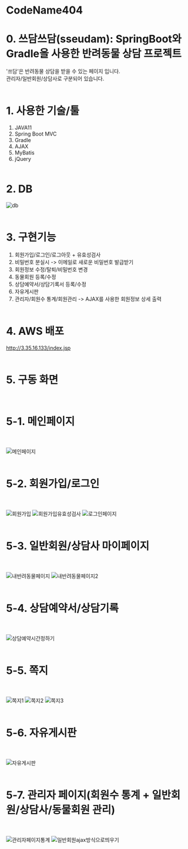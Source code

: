 # CodeName404

# 0. 쓰담쓰담(sseudam): SpringBoot와 Gradle을 사용한 반려동물 상담 프로젝트
'쓰담'은 반려동물 상담을 받을 수 있는 페이지 입니다.<br>
관리자/일반회원/상담사로 구분되어 있습니다.
<br><br>

# 1. 사용한 기술/툴
1. JAVA11<br>
2. Spring Boot MVC<br>
3. Gradle<br>
4. AJAX<br>
5. MyBatis<br>
6. jQuery
<br><br>

# 2. DB
![db](https://github.com/KayoonLee/sseudam/assets/121711903/6b285197-e4fd-449d-ab8b-2f831870d87f)
<br><br>

# 3. 구현기능
1. 회원가입/로그인/로그아웃 + 유효성검사
2. 비밀번호 분실시 -> 이메일로 새로운 비밀번호 발급받기
3. 회원정보 수정/탈퇴/비밀번호 변경
4. 동물회원 등록/수정
5. 상담예약서/상담기록서 등록/수정
6. 자유게시판
7. 관리자/회원수 통계/회원관리 -> AJAX를 사용한 회원정보 상세 출력
<br><br>

# 4. AWS 배포
http://3.35.16.133/index.jsp
<br><br>

# 5. 구동 화면<br><br>

# 5-1. 메인페이지<br><br>
![메인페이지](https://github.com/KayoonLee/sseudam/assets/121711903/fb35f139-deb2-4cf2-a79f-c70b1b79bac2)
<br><br>

# 5-2. 회원가입/로그인<br><br>
![회원가입](https://github.com/KayoonLee/sseudam/assets/121711903/e6c010f0-3915-4df5-b168-4fc2f6ba882a)
![회원가입유효성검사](https://github.com/KayoonLee/sseudam/assets/121711903/37ab7d05-a11c-4f6b-bbb1-8db4ad6826fb)
![로그인페이지](https://github.com/KayoonLee/sseudam/assets/121711903/585c1675-6e92-4389-8028-158e33f732bc)
<br><br>

# 5-3. 일반회원/상담사 마이페이지<br><br>
![내반려동물페이지](https://github.com/KayoonLee/sseudam/assets/121711903/25861613-8b5d-435b-a335-d44475286a21)
![내반려동물페이지2](https://github.com/KayoonLee/sseudam/assets/121711903/1e7a2ef2-4952-458f-8c80-7b0b2eb38831)
<br><br>

# 5-4. 상담예약서/상담기록<br><br>
![상담예약시간정하기](https://github.com/KayoonLee/sseudam/assets/121711903/f6205cd4-1223-4393-8080-42f6264f3ec2)
<br><br>

# 5-5. 쪽지<br><br>
![쪽지1](https://github.com/KayoonLee/sseudam/assets/121711903/09fd03e7-12f1-41b8-ae5f-88257a4057d2)
![쪽지2](https://github.com/KayoonLee/sseudam/assets/121711903/16a145c0-5765-4b31-87f1-3fffa735f92f)
![쪽지3](https://github.com/KayoonLee/sseudam/assets/121711903/40341b11-6a9d-4e91-a4c5-dbbf4e9a52fd)
<br><br>

# 5-6. 자유게시판<br><br>
![자유게시판](https://github.com/KayoonLee/sseudam/assets/121711903/1b8a74eb-bd6e-4235-a5a7-8a297dc324bd)
<br><br>

# 5-7. 관리자 페이지(회원수 통계 + 일반회원/상담사/동물회원 관리)<br><br>
![관리자페이지통계](https://github.com/KayoonLee/sseudam/assets/121711903/8b5540f9-40f8-40df-b58d-d2e867547059)
![일반회원ajax방식으로띄우기](https://github.com/KayoonLee/sseudam/assets/121711903/a257f147-fbff-4bed-a91c-b82ee146e32e)
<br><br>

